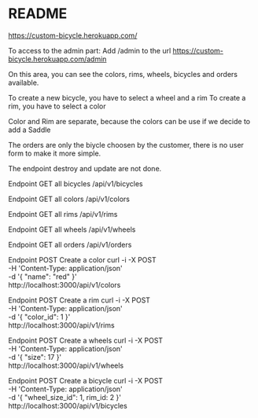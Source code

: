 # README

https://custom-bicycle.herokuapp.com/

To access to the admin part:
Add /admin to the url
https://custom-bicycle.herokuapp.com/admin

On this area, you can see the colors, rims, wheels, bicycles and orders available.

To create a new bicycle, you have to select a wheel and a rim
To create a rim, you have to select a color

Color and Rim are separate, because the colors can be use if we decide to add a Saddle

The orders are only the biycle choosen by the customer, there is no user form to make it more simple.

The endpoint destroy and update are not done.

Endpoint GET all bicycles
/api/v1/bicycles

Endpoint GET all colors
/api/v1/colors

Endpoint GET all rims
/api/v1/rims

Endpoint GET all wheels
/api/v1/wheels

Endpoint GET all orders
/api/v1/orders

Endpoint POST Create a color
curl -i -X POST \
     -H 'Content-Type: application/json'\
     -d '{ "name": "red" }' \
     http://localhost:3000/api/v1/colors

Endpoint POST Create a rim
curl -i -X POST \
     -H 'Content-Type: application/json' \
     -d '{ "color_id": 1 }' \
     http://localhost:3000/api/v1/rims

Endpoint POST Create a wheels
curl -i -X POST \
     -H 'Content-Type: application/json' \
     -d '{ "size": 17 }' \
     http://localhost:3000/api/v1/wheels

Endpoint POST Create a bicycle
curl -i -X POST \
     -H 'Content-Type: application/json' \
     -d '{ "wheel_size_id": 1, rim_id: 2 }' \
     http://localhost:3000/api/v1/bicycles
